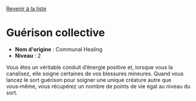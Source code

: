 [Revenir à la liste](list.md)

# Guérison collective

 * **Nom d'origine** : Communal Healing
 * **Niveau** : 2


<p>Vous êtes un véritable conduit d’énergie positive et, lorsque vous la canalisez, elle soigne certaines de vos blessures mineures. Quand vous lancez le sort guérison pour soigner une unique créature autre que vous‑même, vous récupérez un nombre de points de vie égal au niveau du sort.</p>